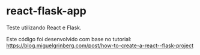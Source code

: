 # react-flask-app

Teste utilizando React e Flask. 

Este código foi desenvolvido com base no tutorial:
https://blog.miguelgrinberg.com/post/how-to-create-a-react--flask-project
